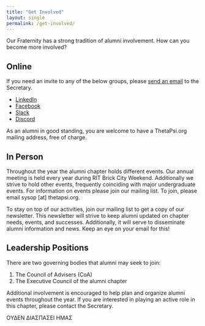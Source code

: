 ```yaml
---
title: "Get Involved"
layout: single
permalink: /get-involved/
---
```


Our Fraternity has a strong tradition of alumni involvement.
How can you become more involved?

## Online

If you need an invite to any of the below groups, please [send an email](/contact-us)
to the Secretary.

* <i class='fab fa-linkedin'></i> [LinkedIn](https://www.linkedin.com/groups/6544800/)
* <i class='fab fa-facebook-square'></i> [Facebook](https://www.facebook.com/groups/116095031796783/)
* <i class='fab fa-fw fa-slack'></i> [Slack](https://pkp-thetapsi.slack.com)
* <i class='fab fa-fw fa-discord'></i> [Discord](#)

As an alumni in good standing, you are welcome to have a ThetaPsi.org mailing
address, free of charge.

## In Person

Throughout the year the alumni chapter holds different events.
Our annual meeting is held every year during RIT Brick City Weekend.
Additionally we strive to hold other events, frequently coinciding
with major undergraduate events. For information on events please
join our mailing list. To join, please email sysop [at] thetapsi.org.

To stay on top of our activities, join our mailing list to get a copy of
our newsletter. This newsletter will strive to keep alumni updated on
chapter needs, events, and successes.
Additionally, it will serve to disseminate alumni information and news.
Keep an eye on your email for this!

## Leadership Positions

There are two governing bodies that alumni may seek to join:

1. The Council of Advisers (CoA)
2. The Executive Council of the alumni chapter

Additional involvement is encouraged to help plan and organize alumni events
throughout the year. If you are interested in playing an active role in this
chapter, please contact the Secretary.

OΥΔΕΝ ΔΙΑΣΠΑΣΕΙ ΗΜΑΣ
